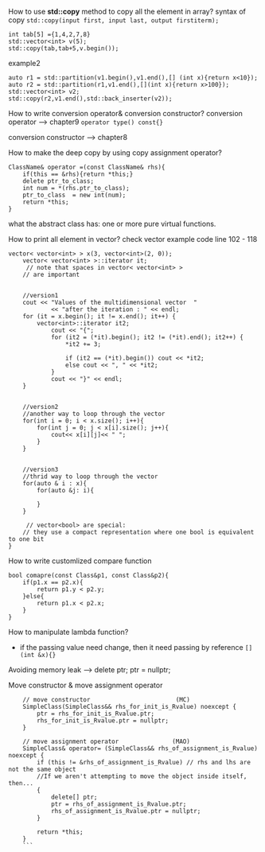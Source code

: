 How to use **std::copy** method to copy all the element in array? 
syntax of copy ```std::copy(input first, input last, output firstiterm); ```
```
int tab[5] ={1,4,2,7,8}
std::vector<int> v(5); 
std::copy(tab,tab+5,v.begin()); 
```

example2 
```
auto r1 = std::partition(v1.begin(),v1.end(),[] (int x){return x<10}); 
auto r2 = std::partition(r1,v1.end(),[](int x){return x>100}); 
std::vector<int> v2; 
std::copy(r2,v1.end(),std::back_inserter(v2)); 
```

How to write conversion operator& conversion constructor? 
conversion operator --> chapter9
```operator type() const{}``` 

conversion constructor --> chapter8

How to make the deep copy by using copy assignment operator? 
```
ClassName& operator =(const ClassName& rhs){
	if(this == &rhs){return *this;}
	delete ptr_to_class; 
	int num = *(rhs.ptr_to_class); 
	ptr_to_class  = new int(num); 
	return *this; 
}
```

what the abstract class has: one or more pure virtual functions. 

How to print all element in vector? 
check vector example code line 102 - 118 
``` 
vector< vector<int> > x(3, vector<int>(2, 0));
    vector< vector<int> >::iterator it;
     // note that spaces in vector< vector<int> >
    // are important


    //version1
    cout << "Values of the multidimensional vector  "
            << "after the iteration : " << endl;
    for (it = x.begin(); it != x.end(); it++) {
        vector<int>::iterator it2;
            cout << "{";
            for (it2 = (*it).begin(); it2 != (*it).end(); it2++) {
                *it2 += 3;

                if (it2 == (*it).begin()) cout << *it2;
                else cout << ", " << *it2;
            }
            cout << "}" << endl;
    }


    //version2
    //another way to loop through the vector
    for(int i = 0; i < x.size(); i++){
        for(int j = 0; j < x[i].size(); j++){
            cout<< x[i][j]<< " "; 
        }
    }


    //version3
    //thrid way to loop through the vector
    for(auto & i : x){
        for(auto &j: i){

        }
    }
        
     // vector<bool> are special: 
    // they use a compact representation where one bool is equivalent to one bit
}
```


How to write customlized compare function 
```
bool comapre(const Class&p1, const Class&p2){
	if(p1.x == p2.x){
		return p1.y < p2.y; 
	}else{
		return p1.x < p2.x; 
	}
}
```

How to manipulate lambda function?
- if the passing value need change, then it need passing by reference 
```[](int &x){}```


Avoiding memory leak --> delete ptr; ptr = nullptr; 

Move constructor &  move assignment operator 
```
    // move constructor                        (MC)
    SimpleClass(SimpleClass&& rhs_for_init_is_Rvalue) noexcept {
        ptr = rhs_for_init_is_Rvalue.ptr;
        rhs_for_init_is_Rvalue.ptr = nullptr;
    }

    // move assignment operator               (MAO)
    SimpleClass& operator= (SimpleClass&& rhs_of_assignment_is_Rvalue) noexcept {
        if (this != &rhs_of_assignment_is_Rvalue) // rhs and lhs are not the same object
        //If we aren't attempting to move the object inside itself, then...
        {
            delete[] ptr;
            ptr = rhs_of_assignment_is_Rvalue.ptr;
            rhs_of_assignment_is_Rvalue.ptr = nullptr;
        }

        return *this;
    }
    ```









